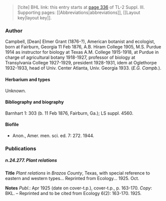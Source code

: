 > [!cite] BHL link: this entry starts at [page 336](https://www.biodiversitylibrary.org/item/103861#page/346/mode/1up) of TL-2 Suppl. III.
> Supporting pages: [[Abbreviations|abbreviations]], [[Layout key|layout key]].

### Author

Campbell, \[Dean\] Elmer Grant (1876-?), American botanist and ecologist, born at Fairburn, Georgia 11 Feb 1876, A.B. Hiram College 1905, M.S. Purdue 1914 as instructor for biology at Texas A.M. College 1915-1918, at Purdue in charge of agricultural botany 1918-1927, professor of biology at Transylvania College 1927-1929, president 1928-1931, idem at Oglethorpe 1932-1933, head of Univ. Center Atlanta, Univ. Georgia 1933. (*E.G. Campb.*).

#### Herbarium and types

Unknown.

#### Bibliography and biography

Barnhart 1: 303 (b. 11 Feb 1876, Fairburn, Ga.); LS suppl. 4560.

#### Biofile

- Anon., Amer. men. sci. ed. 7: 272. 1944.

### Publications

##### n.24.277. Plant relations

**Title**
*Plant relations* in *Brazos County*, Texas, with special reference to eastern and western types... Reprinted from Ecology... 1925. Oct.

**Notes**
*Publ*.: Apr 1925 (date on cover-t.p.), cover-t.p., p. 163-170. *Copy*: BKL. – Reprinted and to be cited from Ecology 6(2): 163-170. 1925.

